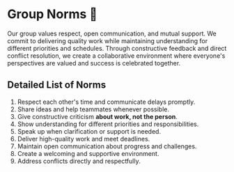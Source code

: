 # Group Norms 📜

<!-- group norms summary -->

Our group values respect, open communication, and mutual support. We commit to
 delivering quality work while maintaining understanding for different priorities
 and schedules. Through constructive feedback and direct conflict resolution,
 we create a collaborative environment where everyone's perspectives are valued
 and success is celebrated together.

<!-- group norms list -->

## Detailed List of Norms

1. Respect each other's time and communicate delays promptly.
2. Share ideas and help teammates whenever possible.
3. Give constructive criticism **about work, not the person**.
4. Show understanding for different priorities and responsibilities.
5. Speak up when clarification or support is needed.
6. Deliver high-quality work and meet deadlines.
7. Maintain open communication about progress and challenges.
8. Create a welcoming and supportive environment.
9. Address conflicts directly and respectfully.
